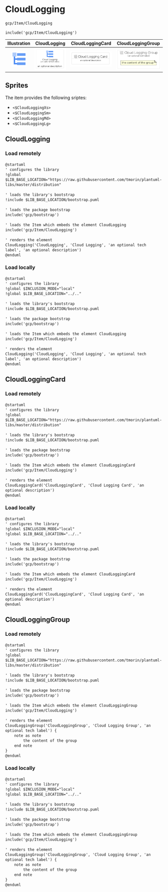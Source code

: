 # CloudLogging


```text
gcp/Item/CloudLogging
```

```text
include('gcp/Item/CloudLogging')
```



| Illustration | CloudLogging | CloudLoggingCard | CloudLoggingGroup |
| :---: | :---: | :---: | :---: |
| ![illustration for Illustration](../../gcp/Item/CloudLogging.png) | ![illustration for CloudLogging](../../gcp/Item/CloudLogging.Local.png) | ![illustration for CloudLoggingCard](../../gcp/Item/CloudLoggingCard.Local.png) | ![illustration for CloudLoggingGroup](../../gcp/Item/CloudLoggingGroup.Local.png) |



## Sprites
The item provides the following sriptes:

- `<$CloudLoggingXs>`
- `<$CloudLoggingSm>`
- `<$CloudLoggingMd>`
- `<$CloudLoggingLg>`





## CloudLogging

### Load remotely
```plantuml
@startuml
' configures the library
!global $LIB_BASE_LOCATION="https://raw.githubusercontent.com/tmorin/plantuml-libs/master/distribution"

' loads the library's bootstrap
!include $LIB_BASE_LOCATION/bootstrap.puml

' loads the package bootstrap
include('gcp/bootstrap')

' loads the Item which embeds the element CloudLogging
include('gcp/Item/CloudLogging')

' renders the element
CloudLogging('CloudLogging', 'Cloud Logging', 'an optional tech label', 'an optional description')
@enduml
```

### Load locally
```plantuml
@startuml
' configures the library
!global $INCLUSION_MODE="local"
!global $LIB_BASE_LOCATION="../.."

' loads the library's bootstrap
!include $LIB_BASE_LOCATION/bootstrap.puml

' loads the package bootstrap
include('gcp/bootstrap')

' loads the Item which embeds the element CloudLogging
include('gcp/Item/CloudLogging')

' renders the element
CloudLogging('CloudLogging', 'Cloud Logging', 'an optional tech label', 'an optional description')
@enduml
```

## CloudLoggingCard

### Load remotely
```plantuml
@startuml
' configures the library
!global $LIB_BASE_LOCATION="https://raw.githubusercontent.com/tmorin/plantuml-libs/master/distribution"

' loads the library's bootstrap
!include $LIB_BASE_LOCATION/bootstrap.puml

' loads the package bootstrap
include('gcp/bootstrap')

' loads the Item which embeds the element CloudLoggingCard
include('gcp/Item/CloudLogging')

' renders the element
CloudLoggingCard('CloudLoggingCard', 'Cloud Logging Card', 'an optional description')
@enduml
```

### Load locally
```plantuml
@startuml
' configures the library
!global $INCLUSION_MODE="local"
!global $LIB_BASE_LOCATION="../.."

' loads the library's bootstrap
!include $LIB_BASE_LOCATION/bootstrap.puml

' loads the package bootstrap
include('gcp/bootstrap')

' loads the Item which embeds the element CloudLoggingCard
include('gcp/Item/CloudLogging')

' renders the element
CloudLoggingCard('CloudLoggingCard', 'Cloud Logging Card', 'an optional description')
@enduml
```

## CloudLoggingGroup

### Load remotely
```plantuml
@startuml
' configures the library
!global $LIB_BASE_LOCATION="https://raw.githubusercontent.com/tmorin/plantuml-libs/master/distribution"

' loads the library's bootstrap
!include $LIB_BASE_LOCATION/bootstrap.puml

' loads the package bootstrap
include('gcp/bootstrap')

' loads the Item which embeds the element CloudLoggingGroup
include('gcp/Item/CloudLogging')

' renders the element
CloudLoggingGroup('CloudLoggingGroup', 'Cloud Logging Group', 'an optional tech label') {
    note as note
        the content of the group
    end note
}
@enduml
```

### Load locally
```plantuml
@startuml
' configures the library
!global $INCLUSION_MODE="local"
!global $LIB_BASE_LOCATION="../.."

' loads the library's bootstrap
!include $LIB_BASE_LOCATION/bootstrap.puml

' loads the package bootstrap
include('gcp/bootstrap')

' loads the Item which embeds the element CloudLoggingGroup
include('gcp/Item/CloudLogging')

' renders the element
CloudLoggingGroup('CloudLoggingGroup', 'Cloud Logging Group', 'an optional tech label') {
    note as note
        the content of the group
    end note
}
@enduml
```

